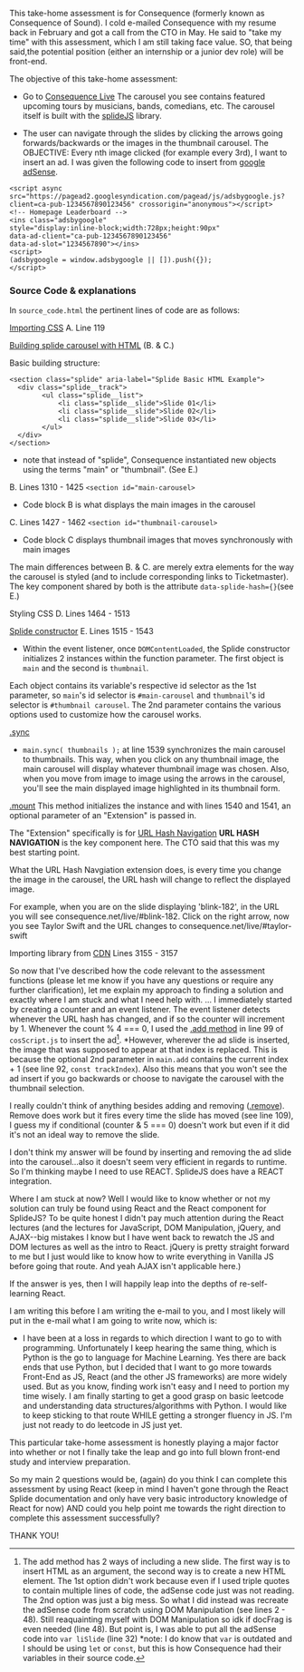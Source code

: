 This take-home assessment is for Consequence (formerly known as Consequence of Sound). I cold e-mailed Consequence with my resume back in February and got a call from the CTO in May. He said to "take my time" with this assessment, which I am still taking face value. SO, that being said,the potential position (either an internship or a junior dev role) will be front-end. 

The objective of this take-home assessment:

- Go to [Consequence Live](https://consequence.net/live)
The carousel you see contains featured upcoming tours by musicians, bands, comedians, etc. The carousel itself is built with the [splideJS](https://splidejs.com/) library. 

- The user can navigate through the slides by clicking the arrows going forwards/backwards or the images in the thumbnail carousel.  The OBJECTIVE: Every nth image clicked (for example every 3rd), I want to insert an ad. I was given the following code to insert from [google adSense](https://support.google.com/adsense/answer/9190028?hl=en).
```
<script async src="https://pagead2.googlesyndication.com/pagead/js/adsbygoogle.js?client=ca-pub-1234567890123456" crossorigin="anonymous"></script>
<!-- Homepage Leaderboard -->
<ins class="adsbygoogle"
style="display:inline-block;width:728px;height:90px"
data-ad-client="ca-pub-1234567890123456"
data-ad-slot="1234567890"></ins>
<script>
(adsbygoogle = window.adsbygoogle || []).push({});
</script>
```

### Source Code & explanations
In `source_code.html` the pertinent lines of code are as follows:

[Importing CSS](https://splidejs.com/guides/getting-started/#importing-css)
A. Line 119

[Building splide carousel with HTML](https://splidejs.com/guides/getting-started/#html) (B. & C.)

Basic building structure:
```
<section class="splide" aria-label="Splide Basic HTML Example">
  <div class="splide__track">
		<ul class="splide__list">
			<li class="splide__slide">Slide 01</li>
			<li class="splide__slide">Slide 02</li>
			<li class="splide__slide">Slide 03</li>
		</ul>
  </div>
</section>
```

* note that instead of "splide", Consequence instantiated new objects using the terms "main" or "thumbnail". (See E.)

B. Lines 1310 - 1425
`<section id="main-carousel>`
- Code block B is what displays the main images in the carousel

C. Lines 1427 - 1462
`<section id="thumbnail-carousel>`
- Code block C displays thumbnail images that moves synchronously with main images

The main differences between B. & C. are merely extra elements for the way the carousel is styled (and to include corresponding links to Ticketmaster). The key component shared by both is the attribute `data-splide-hash={}`(see E.)

Styling CSS
D. Lines 1464 - 1513 

[Splide constructor](https://splidejs.com/guides/options/#by-javascript)
E. Lines 1515 - 1543
- Within the event listener, once `DOMContentLoaded`, the Splide constructor initializes 2 instances within the function parameter. The first object is `main` and the second is `thumbnail`. 

Each object contains its variable's respective id selector as the 1st parameter, so `main`'s id selector is `#main-carousel` and `thumbnail`'s id selector is `#thumbnail carousel`. The 2nd parameter contains the various options used to customize how the carousel works. 

[.sync](https://splidejs.com/tutorials/thumbnail-carousel/#sync)
- `main.sync( thumbnails );` at line 1539 synchronizes the main carousel to thumbnails. This way, when you click on any thumbnail image, the main carousel will display whatever thumbnail image was chosen. Also, when you move from image to image using the arrows in the carousel, you'll see the main displayed image highlighted in its thumbnail form. 

[.mount](https://splidejs.com/guides/apis/#mount) This method initializes the instance and with lines 1540 and 1541, an optional parameter of an "Extension" is passed in.

The "Extension" specifically is for [URL Hash Navigation](https://splidejs.com/extensions/url-hash/)
**URL HASH NAVIGATION** is the key component here. The CTO said that this was my best starting point. 

What the URL Hash Navgiation extension does, is every time you change the image in the carousel, the URL hash will change to reflect the displayed image. 

For example, when you are on the slide displaying 'blink-182', in the URL you will see consequence.net/live/#blink-182. Click on the right arrow, now you see Taylor Swift and the URL changes to consequence.net/live/#taylor-swift

Importing library from [CDN](https://splidejs.com/guides/getting-started/#cdn)
Lines 3155 - 3157 


So now that I've described how the code relevant to the assessment functions (please let me know if you have any questions or require any further clarification), let me explain my approach to finding a solution and exactly where I am stuck and what I need help with.
...
I immediately started by creating a counter and an event listener. The event listener detects whenever the URL hash has changed, and if so the counter will increment by 1. Whenever the count % 4 === 0, I used the [.add method](https://splidejs.com/components/slides/#add()) in line 99 of `cosScript.js` to insert the ad[^1]. *However, wherever the ad slide is inserted, the image that was supposed to appear at that index is replaced. This is because the optional 2nd parameter in `main.add` contains the current index + 1 (see line 92, `const trackIndex`). Also this means that you won't see the ad insert if you go backwards or choose to navigate the carousel with the thumbnail selection.

[^1]: The add method has 2 ways of including a new slide. The first way is to insert HTML as an argument, the second way is to create a new HTML element. The 1st option didn't work because even if I used triple quotes to contain multiple lines of code, the adSense code just was not reading. The 2nd option was just a big mess. So what I did instead was recreate the adSense code from scratch using DOM Manipulation (see lines 2 - 48). Still reaquainting myself with DOM Manipulation so idk if docFrag is even needed (line 48). But point is, I was able to put all the adSense code into `var liSlide` (line 32) *note: I do know that `var` is outdated and I should be using `let` or `const`, but this is how Consequence had their variables in their source code. 

I really couldn't think of anything besides adding and removing ([.remove](https://splidejs.com/components/slides/#remove())). Remove does work but it fires every time the slide has moved (see line 109), I guess my if conditional (counter & 5 === 0) doesn't work but even if it did it's not an ideal way to remove the slide. 

I don't think my answer will be found by inserting and removing the ad slide into the carousel...also it doesn't seem very efficient in regards to runtime. So I'm thinking maybe I need to use REACT. SplideJS does have a REACT integration.

Where I am stuck at now? Well I would like to know whether or not my solution can truly be found using React and the React component for SplideJS? To be quite honest I didn't pay much attention during the React lectures (and the lectures for JavaScript, DOM Manipulation, jQuery, and AJAX--big mistakes I know but I have went back to rewatch the JS and DOM lectures as well as the intro to React. jQuery is pretty straight forward to me but I just would like to know how to write everything in Vanilla JS before going that route. And yeah AJAX isn't applicable here.)

If the answer is yes, then I will happily leap into the depths of re-self-learning React. 

I am writing this before I am writing the e-mail to you, and I most likely will put in the e-mail what I am going to write now, which is:

  - I have been at a loss in regards to which direction I want to go to with programming. Unfortunately I keep hearing the same thing, which is Python is the go to language for Machine Learning. Yes there are back ends that use Python, but I decided that I want to go more towards Front-End as JS, React (and the other JS frameworks) are more widely used. But as you know, finding work isn't easy and I need to portion my time wisely. I am finally starting to get a good grasp on basic leetcode and understanding data structures/algorithms with Python. I would like to keep sticking to that route WHILE getting a stronger fluency in JS. I'm just not ready to do leetcode in JS just yet.
  
  This particular take-home assessment is honestly playing a major factor into whether or not I finally take the leap and go into full blown front-end study and interview preparation.

So my main 2 questions would be, (again) do you think I can complete this assessment by using React (keep in mind I haven't gone through the React Splide documentation and only have very basic introductory knowledge of React for now) AND could you help point me towards the right direction to complete this assessment successfully?

THANK YOU!